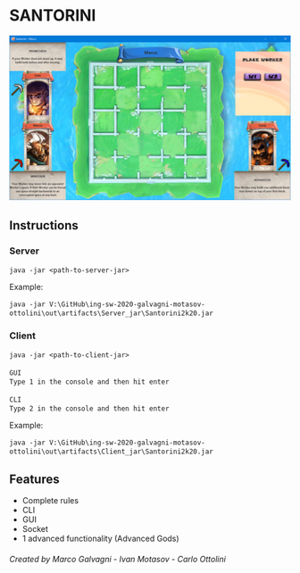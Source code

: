 # SANTORINI

![alt text](deliveries/Board.png)

## Instructions
### Server
```
java -jar <path-to-server-jar>
```
Example:
```
java -jar V:\GitHub\ing-sw-2020-galvagni-motasov-ottolini\out\artifacts\Server_jar\Santorini2k20.jar
```
### Client
```
java -jar <path-to-client-jar>

GUI
Type 1 in the console and then hit enter

CLI
Type 2 in the console and then hit enter
```

Example:
```
java -jar V:\GitHub\ing-sw-2020-galvagni-motasov-ottolini\out\artifacts\Client_jar\Santorini2k20.jar
```

## Features
* Complete rules
* CLI
* GUI
* Socket
* 1 advanced functionality (Advanced Gods)
###### Created by Marco Galvagni - Ivan Motasov - Carlo Ottolini
